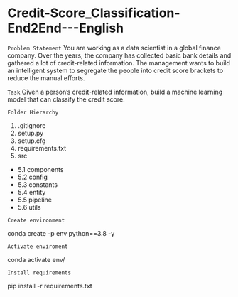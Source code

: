 # Credit-Score_Classification-End2End---English
`Problem Statement`
You are working as a data scientist in a global finance company. Over the years, the company has collected basic bank details and gathered a lot of credit-related information. The management wants to build an intelligent system to segregate the people into credit score brackets to reduce the manual efforts.


`Task`
Given a person’s credit-related information, build a machine learning model that can classify the credit score.


`Folder Hierarchy`
1. .gitignore
2. setup.py
3. setup.cfg
4. requirements.txt
5. src
- 5.1 components
- 5.2 config
- 5.3 constants
- 5.4 entity
- 5.5 pipeline
- 5.6 utils

`Create environment`

conda create -p env python==3.8 -y

`Activate enviroment`

conda activate env/

`Install requirements`

pip install -r requirements.txt 
